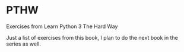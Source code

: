 # PTHW
Exercises from Learn Python 3 The Hard Way

Just a list of exercises from this book, I plan to do the next book in the series as well. 
